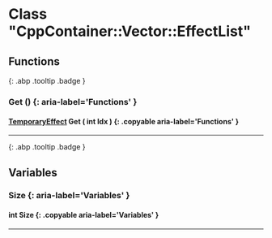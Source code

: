# Class "CppContainer::Vector::EffectList"
## Functions
[ ](#){: .abp .tooltip .badge }
### Get () {: aria-label='Functions' }
#### [TemporaryEffect](../TemporaryEffect) Get ( int Idx ) {: .copyable aria-label='Functions' }

___ 
[ ](#){: .abp .tooltip .badge }
## Variables
### Size {: aria-label='Variables' }
####  int Size  {: .copyable aria-label='Variables' }

___ 
